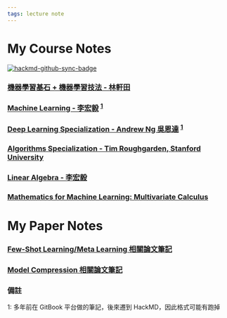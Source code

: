 ```yaml
---
tags: lecture note
---
```


# My Course Notes

[![hackmd-github-sync-badge](https://hackmd.io/beWRYyx8SSqgbzz2m9iSmw/badge)](https://hackmd.io/beWRYyx8SSqgbzz2m9iSmw)

### [機器學習基石 + 機器學習技法 - 林軒田](https://reurl.cc/ogZjEM)
### [Machine Learning - 李宏毅](https://reurl.cc/LbXEE3) <sup>[1](#footnote_gitbook)</sup>
### [Deep Learning Specialization - Andrew Ng 吳恩達](https://reurl.cc/NrGWWQ) <sup>[1](#footnote_gitbook)</sup>
### [Algorithms Specialization - Tim Roughgarden, Stanford University](https://reurl.cc/noZKKd)
### [Linear Algebra - 李宏毅](https://reurl.cc/gWQdVQ)
### [Mathematics for Machine Learning: Multivariate Calculus](https://reurl.cc/qgZE7q)

# My Paper Notes

### [Few-Shot Learning/Meta Learning 相關論文筆記](https://reurl.cc/VER9rZ)
### [Model Compression 相關論文筆記](https://reurl.cc/noZKe6)

### 備註

<a name="footnote_gitbook">1</a>: 多年前在 GitBook 平台做的筆記，後來遷到 HackMD，因此格式可能有跑掉






